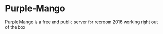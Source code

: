 # Purple-Mango
Purple Mango is a free and public server for recroom 2016 working right out of the box
